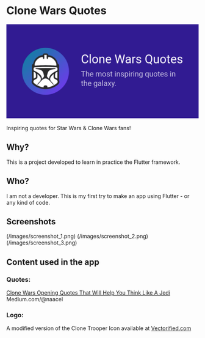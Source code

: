 # Clone Wars Quotes
![alt text: Banner with a Clone Trooper helmet logo, app name: 'Clone Wars Quotes' and slogan: 'The most inspiring quotes in the galaxy'.](/images/banner.png)

Inspiring quotes for Star Wars & Clone Wars fans!

## Why?
This is a project developed to learn in practice the Flutter framework.

## Who?
I am not a developer. 
This is my first try to make an app using Flutter - or any kind of code. 

## Screenshots
(/images/screenshot_1.png)
(/images/screenshot_2.png)
(/images/screenshot_3.png)


## Content used in the app

### Quotes:
[Clone Wars Opening Quotes That Will Help You Think Like A Jedi](https://medium.com/illumination/clone-wars-opening-quotes-that-will-help-you-think-like-a-jedi-64d0300653b3) 
Medium.com/@naacel

### Logo:
A modified version of the Clone Trooper Icon available at [Vectorified.com](https://vectorified.com/clone-trooper-icon)
